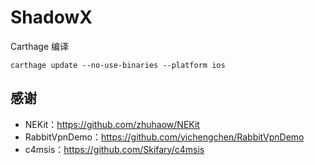 # ShadowX

Carthage 编译

```
carthage update --no-use-binaries --platform ios
```

## 感谢

- NEKit：https://github.com/zhuhaow/NEKit
- RabbitVpnDemo：https://github.com/yichengchen/RabbitVpnDemo
- c4msis：https://github.com/Skifary/c4msis
